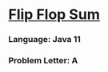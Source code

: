 # [Flip Flop Sum](https://codeforces.com/contest/1778/problem/A)

### Language: Java 11

### Problem Letter: A
